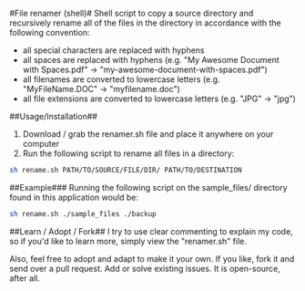 #File renamer (shell)#
Shell script to copy a source directory and recursively rename all of the files in the directory in accordance with the following convention:
- all special characters are replaced with hyphens
- all spaces are replaced with hyphens (e.g. "My Awesome Document with Spaces.pdf" -> "my-awesome-document-with-spaces.pdf")
- all filenames are converted to lowercase letters (e.g. "MyFileName.DOC" -> "myfilename.doc")
- all file extensions are converted to lowercase letters (e.g. "JPG" -> "jpg")

##Usage/Installation##
1. Download / grab the renamer.sh file and place it anywhere on your computer
2. Run the following script to rename all files in a directory:

```bash
sh rename.sh PATH/TO/SOURCE/FILE/DIR/ PATH/TO/DESTINATION
```

##Example###
Running the following script on the sample_files/ directory found in this application would be:

```bash
sh rename.sh ./sample_files ./backup
```

##Learn / Adopt / Fork##
I try to use clear commenting to explain my code, so if you'd like to learn more, simply view the "renamer.sh" file.

Also, feel free to adopt and adapt to make it your own.  If you like, fork it and send over a pull request.  Add or solve existing issues.  It is open-source, after all.
